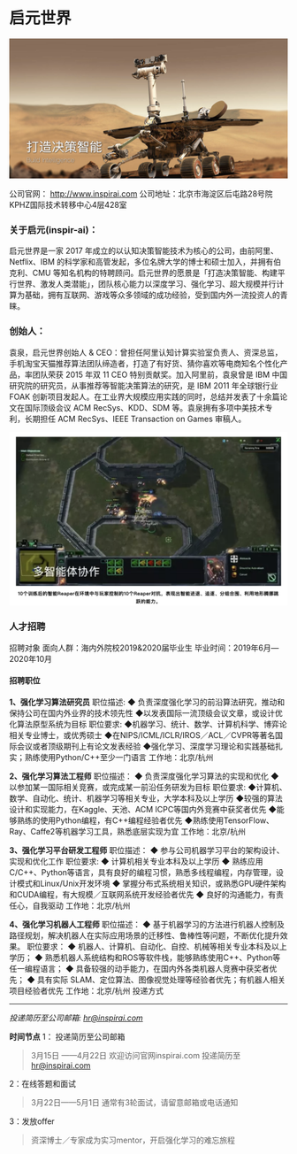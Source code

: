 

# 启元世界

![](assets/markdown-img-paste-20190925113659331.png)

公司官网： http://www.inspirai.com
公司地址：北京市海淀区后屯路28号院KPHZ国际技术转移中心4层428室

### 关于启元(inspir-ai)：
启元世界是一家 2017 年成立的以认知决策智能技术为核心的公司，由前阿里、Netflix、IBM 的科学家和高管发起，多位名牌大学的博士和硕士加入，并拥有伯克利、CMU 等知名机构的特聘顾问。启元世界的愿景是「打造决策智能、构建平行世界、激发人类潜能」，团队核心能力以深度学习、强化学习、超大规模并行计算为基础，拥有互联网、游戏等众多领域的成功经验，受到国内外一流投资人的青睐。

### 创始人：
袁泉，启元世界创始人 & CEO：曾担任阿里认知计算实验室负责人、资深总监，手机淘宝天猫推荐算法团队缔造者，打造了有好货、猜你喜欢等电商知名个性化产品，率团队荣获 2015 年双 11 CEO 特别贡献奖。加入阿里前，袁泉曾是 IBM 中国研究院的研究员，从事推荐等智能决策算法的研究，是 IBM 2011 年全球银行业 FOAK 创新项目发起人。在工业界大规模应用实践的同时，总结并发表了十余篇论文在国际顶级会议 ACM RecSys、KDD、SDM 等。袁泉拥有多项中美技术专利，长期担任 ACM RecSys、IEEE Transaction on Games 审稿人。


![](assets/markdown-img-paste-20190925113919903.png)

### 人才招聘

招聘对象
面向人群：海内外院校2019&2020届毕业生
毕业时间：2019年6月—2020年10月

#### 招聘职位
**1、强化学习算法研究员**
职位描述:
◆ 负责深度强化学习的前沿算法研究，推动和保持公司在国内外业界的技术领先性
◆以发表国际一流顶级会议文章，或设计优化算法原型系统为目标
职位要求:
◆机器学习、统计、数学、计算机科学、博弈论相关专业博士，或优秀硕士
◆在NIPS/ICML/ICLR/IROS／ACL／CVPR等著名国际会议或者顶级期刊上有论文发表经验
◆强化学习、深度学习理论和实践基础扎实；熟练使用Python/C++至少一门语言
工作地：北京/杭州

**2、强化学习算法工程师**
职位描述：
◆ 负责深度强化学习算法的实现和优化
◆ 以参加某一国际相关竞赛，或完成某一前沿任务研发为目标
职位要求:
◆计算机、数学、自动化、统计、机器学习等相关专业，大学本科及以上学历
◆较强的算法设计和实现能力，在Kaggle、天池、ACM ICPC等国内外竞赛中获奖者优先
◆能够熟练的使用Python编程，有C++编程经验者优先
◆熟练使用TensorFlow、Ray、Caffe2等机器学习工具，熟悉底层实现为宜
工作地：北京/杭州

**3、强化学习平台研发工程师**
职位描述：
◆ 参与公司机器学习平台的架构设计、实现和优化工作
职位要求:
◆ 计算机相关专业本科及以上学历
◆ 熟练应用C/C++、Python等语言，具有良好的编程习惯，熟悉多线程编程，内存管理，设计模式和Linux/Unix开发环境
◆ 掌握分布式系统相关知识，或熟悉GPU硬件架构和CUDA编程，有大规模／互联网系统开发经验者优先
◆ 良好的沟通能力，有责任心，自我驱动
工作地：北京/杭州

**4、强化学习机器人工程师**
职位描述：
◆ 基于机器学习的方法进行机器人控制及路径规划，解决机器人在实际应用场景的迁移性、鲁棒性等问题，不断优化提升效果。
职位要求：
◆ 机器人、计算机、自动化、自控、机械等相关专业本科及以上学历；
◆ 熟悉机器人系统结构和ROS等软件栈，能够熟练使用C++、Python等任一编程语言；
◆ 具备较强的动手能力，在国内外各类机器人竞赛中获奖者优先；
◆ 具有实际 SLAM、定位算法、图像视觉处理等经验者优先；有机器人相关项目经验者优先
工作地：北京/杭州
投递方式

___

*投递简历至公司邮箱: hr@inspirai.com*

**时间节点**
1： 投递简历至公司邮箱
>3月15日 ——4月22日
欢迎访问官网inspirai.com
投递简历至 hr@inspirai.com

2：在线答题和面试
>3月22日——5月1日
通常有3轮面试，请留意邮箱或电话通知

3：发放offer
>资深博士／专家成为实习mentor，开启强化学习的难忘旅程
